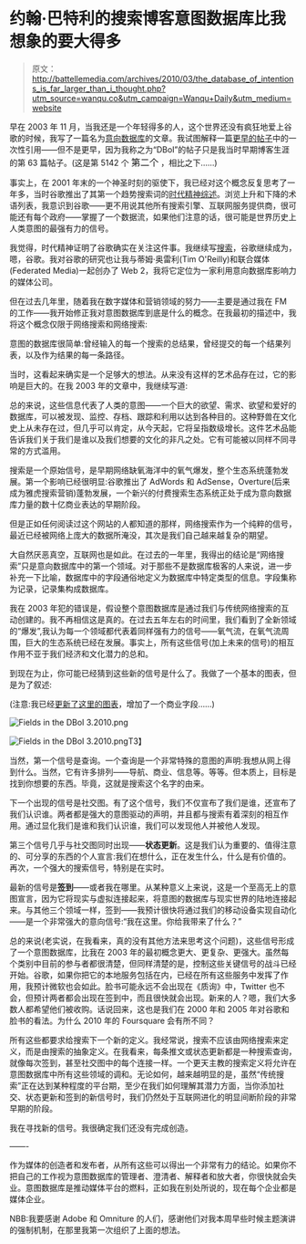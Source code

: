 # 约翰·巴特利的搜索博客意图数据库比我想象的要大得多

> 原文：<http://battellemedia.com/archives/2010/03/the_database_of_intentions_is_far_larger_than_i_thought.php?utm_source=wanqu.co&utm_campaign=Wanqu+Daily&utm_medium=website>

早在 2003 年 11 月，当我还是一个年轻得多的人，这个世界还没有疯狂地爱上谷歌的时候，我写了一篇名为[意向数据库](http://battellemedia.com/archives/000063.php)的文章。我试图解释一篇[更早的帖子](http://battellemedia.com/archives/000058.php)中的一次性引用——但不是更早，因为我称之为“DBoI”的帖子只是我当时早期博客生涯的第 63 篇帖子。(这是第 5142 个 <font size="3">第二个</font> ，相比之下……)

事实上，在 2001 年末的一个神圣时刻的驱使下，我已经对这个概念反复思考了一年多，当时谷歌推出了其第一个趋势搜索词的[时代精神综述](http://www.google.com/intl/en/press/zeitgeist2001.html)。浏览上升和下降的术语列表，我意识到谷歌——更不用说其他所有搜索引擎、互联网服务提供商，很可能还有每个政府——掌握了一个数据流，如果他们注意的话，很可能是世界历史上人类意图的最强有力的信号。

我觉得，时代精神证明了谷歌确实在关注这件事。我继续写[搜索](http://www.amazon.com/dp/1591841410?tag=johnbattelles-20&camp=14573&creative=327641&linkCode=as1&creativeASIN=1591841410&adid=0ZVPXFRCS66371CFW77G&)，谷歌继续成为，嗯，谷歌。我对谷歌的研究也让我与蒂姆·奥雷利(Tim O'Reilly)和联合媒体(Federated Media)一起创办了 Web 2，我将它定位为一家利用意向数据库影响力的媒体公司。

但在过去几年里，随着我在数字媒体和营销领域的努力——主要是通过我在 FM 的工作——我开始修正我对意图数据库到底是什么的概念。在我最初的描述中，我将这个概念仅限于网络搜索和网络搜索:

意图的数据库很简单:曾经输入的每一个搜索的总结果，曾经提交的每一个结果列表，以及作为结果的每一条路径。

当时，这看起来确实是一个足够大的想法。从来没有这样的艺术品存在过，它的影响是巨大的。在我 2003 年的文章中，我继续写道:

总的来说，这些信息代表了人类的意图——一个巨大的欲望、需求、欲望和爱好的数据库，可以被发现、监控、存档、跟踪和利用以达到各种目的。这种野兽在文化史上从未存在过，但几乎可以肯定，从今天起，它将呈指数级增长。这件艺术品能告诉我们关于我们是谁以及我们想要的文化的非凡之处。它有可能被以同样不同寻常的方式滥用。

搜索是一个原始信号，是早期网络缺氧海洋中的氧气爆发，整个生态系统蓬勃发展。第一个影响已经很明显:谷歌推出了 AdWords 和 AdSense，Overture(后来成为雅虎搜索营销)蓬勃发展，一个新兴的付费搜索生态系统正处于成为意向数据库力量的数十亿商业表达的早期阶段。

但是正如任何阅读过这个网站的人都知道的那样，网络搜索作为一个纯粹的信号，最近已经被网络上庞大的数据所淹没，其次是我们自己越来越复杂的期望。

大自然厌恶真空，互联网也是如此。在过去的一年里，我得出的结论是“网络搜索”只是意向数据库中的第一个领域。对于那些不是数据库极客的人来说，进一步补充一下比喻，数据库中的字段通俗地定义为数据库中特定类型的信息。字段集称为记录，记录集构成数据库。

我在 2003 年犯的错误是，假设整个意图数据库是通过我们与传统网络搜索的互动创建的。我不再相信这是真的。在过去五年左右的时间里，我们看到了全新领域的“爆发”,我认为每一个领域都代表着同样强有力的信号——氧气流，在氧气流周围，巨大的生态系统已经在发展。事实上，所有这些信号(加上未来的信号)的相互作用不亚于我们经济和文化潜力的总和。

到现在为止，你可能已经猜到这些新的信号是什么了。我做了一个基本的图表，但是为了叙述:

(注意:我已经[更新了这里的图表](http://battellemedia.com/archives/2010/03/database_of_intentions_chart_-_version_2_updated_for_commerce)，增加了一个商业字段……)

![Fields in the DBoI 3.2010.png](img/53ec09ff45cbac419c4160fc28e75e1d.png)

<noscript><img data-lazy-fallback="1" decoding="async" loading="lazy" src="img/53ec09ff45cbac419c4160fc28e75e1d.png" alt="Fields in the DBoI 3.2010.png" data-recalc-dims="1" data-original-src="https://i0.wp.com/battellemedia.com/medimg/Fields%20in%20the%20DBoI%203.2010.png?resize=563%2C458"/>T3】</noscript>

当然，第一个信号是查询。一个查询是一个非常特殊的意图的声明:我想从网上得到什么。当然，它有许多排列——导航、商业、信息等。等等。但本质上，目标是找到你想要的东西。毕竟，这就是搜索这个名字的由来。

下一个出现的信号是社交图。有了这个信号，我们不仅宣布了我们是谁，还宣布了我们认识谁。两者都是强大的意图驱动的声明，并且都与搜索有着深刻的相互作用。通过显化我们是谁和我们认识谁，我们可以发现他人并被他人发现。

第三个信号几乎与社交图同时出现——**状态更新**。这是我们认为重要的、值得注意的、可分享的东西的个人宣言:我们在想什么，正在发生什么，什么是有价值的。再次，一个强大的搜索信号，特别是在实时。

最新的信号是**签到**——或者我在哪里。从某种意义上来说，这是一个至高无上的意图宣言，因为它将现实与虚拟连接起来，将意图的数据库与现实世界的陆地连接起来。与其他三个领域一样，签到——我预计很快将通过我们的移动设备实现自动化——是一个非常强大的意向信号:“我在这里。你给我带来了什么？”

总的来说(老实说，在我看来，真的没有其他方法来思考这个问题)，这些信号形成了一个意图数据库，比我在 2003 年的最初概念更大、更复杂、更强大。虽然每个类别中目前的参与者都很清楚，但同样清楚的是，控制这些关键信号的战斗已经开始。谷歌，如果你把它的本地服务包括在内，已经在所有这些服务中发挥了作用，我预计微软也会如此。脸书可能永远不会出现在《质询》中，Twitter 也不会，但预计两者都会出现在签到中，而且很快就会出现。新来的人？嗯，我们大多数人都希望他们被收购。话说回来，这也是我们在 2000 年和 2005 年对谷歌和脸书的看法。为什么 2010 年的 Foursquare 会有所不同？

所有这些都要求给搜索下一个新的定义。我经常说，搜索不应该由网络搜索来定义，而是由搜索的抽象定义。在我看来，每条推文或状态更新都是一种搜索查询，就像每次签到，甚至社交图中的每个连接一样。一个更天主教的搜索定义将允许在意图数据库中所有这些领域的调和。无论如何，越来越明显的是，虽然“传统搜索”正在达到某种程度的平台期，至少在我们如何理解其潜力方面，当你添加社交、状态更新和签到的新信号时，我们仍然处于互联网进化的明显间断阶段的非常早期的阶段。

我在寻找新的信号。我很确定我们还没有完成创造。

——-

作为媒体的创造者和发布者，从所有这些可以得出一个非常有力的结论。如果你不把自己的工作视为意图数据库的管理者、澄清者、解释者和放大者，你很快就会失业。意图数据库是推动媒体平台的燃料，正如我在别处所说的，现在每个企业都是媒体企业。

NBB:我要感谢 Adobe 和 Omniture 的人们，感谢他们对我本周早些时候主题演讲的强制机制，在那里我第一次组织了上面的想法。